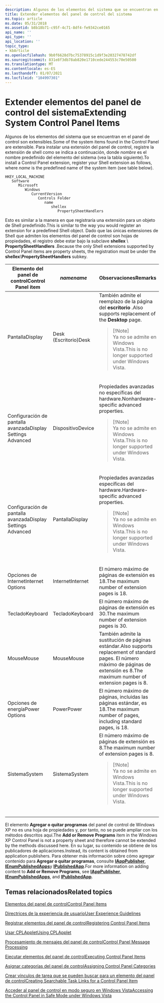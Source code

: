 ```yaml
---
description: Algunos de los elementos del sistema que se encuentran en el panel de control son extensibles. Para instalar una extensión del panel de control, registre la extensión de shell como se indica a continuación, donde nombre es el nombre predefinido del elemento del sistema (vea la tabla siguiente).
title: Extender elementos del panel de control del sistema
ms.topic: article
ms.date: 05/31/2018
ms.assetid: b8b18b71-c95f-4c71-8df4-fe9342ce0165
api_name: ''
api_type: ''
api_location: ''
topic_type:
- kbArticle
ms.openlocfilehash: 9b0f6628d7bc75378915c1d9f3e20327478742df
ms.sourcegitcommit: 831e8f3db78ab820e1710cede244553c70e50500
ms.translationtype: MT
ms.contentlocale: es-ES
ms.lasthandoff: 01/07/2021
ms.locfileid: "104997301"
---
```

# <a name="extending-system-control-panel-items"></a><span data-ttu-id="fea10-104">Extender elementos del panel de control del sistema</span><span class="sxs-lookup"><span data-stu-id="fea10-104">Extending System Control Panel Items</span></span>

<span data-ttu-id="fea10-105">Algunos de los elementos del sistema que se encuentran en el panel de control son extensibles.</span><span class="sxs-lookup"><span data-stu-id="fea10-105">Some of the system items found in the Control Panel are extensible.</span></span> <span data-ttu-id="fea10-106">Para instalar una extensión del panel de control, registre la extensión de shell como se indica a continuación, donde *nombre* es el nombre predefinido del elemento del sistema (vea la tabla siguiente).</span><span class="sxs-lookup"><span data-stu-id="fea10-106">To install a Control Panel extension, register your Shell extension as follows, where *name* is the predefined name of the system item (see table below).</span></span>

```
HKEY_LOCAL_MACHINE
   Software
      Microsoft
         Windows
            CurrentVersion
               Controls Folder
                  name
                     shellex
                        PropertySheetHandlers
```

<span data-ttu-id="fea10-107">Esto es similar a la manera en que registraría una extensión para un objeto de Shell predefinido.</span><span class="sxs-lookup"><span data-stu-id="fea10-107">This is similar to the way you would register an extension for a predefined Shell object.</span></span> <span data-ttu-id="fea10-108">Dado que las únicas extensiones de Shell que admiten los elementos del panel de control son hojas de propiedades, el registro debe estar bajo la subclave **shellex** \\ **PropertySheetHandlers** .</span><span class="sxs-lookup"><span data-stu-id="fea10-108">Because the only Shell extensions supported by Control Panel items are property sheets, the registration must be under the **shellex**\\**PropertySheetHandlers** subkey.</span></span>



<table>
<colgroup>
<col style="width: 33%" />
<col style="width: 33%" />
<col style="width: 33%" />
</colgroup>
<thead>
<tr class="header">
<th><span data-ttu-id="fea10-109">Elemento del panel de control</span><span class="sxs-lookup"><span data-stu-id="fea10-109">Control Panel item</span></span></th>
<th><span data-ttu-id="fea10-110"><em>name</em></span><span class="sxs-lookup"><span data-stu-id="fea10-110"><em>name</em></span></span></th>
<th><span data-ttu-id="fea10-111">Observaciones</span><span class="sxs-lookup"><span data-stu-id="fea10-111">Remarks</span></span></th>
</tr>
</thead>
<tbody>
<tr class="odd">
<td><span data-ttu-id="fea10-112">Pantalla</span><span class="sxs-lookup"><span data-stu-id="fea10-112">Display</span></span></td>
<td><span data-ttu-id="fea10-113">Desk (Escritorio)</span><span class="sxs-lookup"><span data-stu-id="fea10-113">Desk</span></span></td>
<td><span data-ttu-id="fea10-114">También admite el reemplazo de la página del <strong>escritorio</strong> .</span><span class="sxs-lookup"><span data-stu-id="fea10-114">Also supports replacement of the <strong>Desktop</strong> page.</span></span>
<blockquote>
[!Note]<br />
<span data-ttu-id="fea10-115">Ya no se admite en Windows Vista.</span><span class="sxs-lookup"><span data-stu-id="fea10-115">This is no longer supported under Windows Vista.</span></span>
</blockquote>
<br/></td>
</tr>
<tr class="even">
<td><span data-ttu-id="fea10-116">Configuración de pantalla avanzada</span><span class="sxs-lookup"><span data-stu-id="fea10-116">Display Settings Advanced</span></span></td>
<td><span data-ttu-id="fea10-117">Dispositivo</span><span class="sxs-lookup"><span data-stu-id="fea10-117">Device</span></span></td>
<td><span data-ttu-id="fea10-118">Propiedades avanzadas no específicas del hardware.</span><span class="sxs-lookup"><span data-stu-id="fea10-118">Nonhardware-specific advanced properties.</span></span>
<blockquote>
[!Note]<br />
<span data-ttu-id="fea10-119">Ya no se admite en Windows Vista.</span><span class="sxs-lookup"><span data-stu-id="fea10-119">This is no longer supported under Windows Vista.</span></span>
</blockquote>
<br/></td>
</tr>
<tr class="odd">
<td><span data-ttu-id="fea10-120">Configuración de pantalla avanzada</span><span class="sxs-lookup"><span data-stu-id="fea10-120">Display Settings Advanced</span></span></td>
<td><span data-ttu-id="fea10-121">Pantalla</span><span class="sxs-lookup"><span data-stu-id="fea10-121">Display</span></span></td>
<td><span data-ttu-id="fea10-122">Propiedades avanzadas específicas del hardware.</span><span class="sxs-lookup"><span data-stu-id="fea10-122">Hardware-specific advanced properties.</span></span>
<blockquote>
[!Note]<br />
<span data-ttu-id="fea10-123">Ya no se admite en Windows Vista.</span><span class="sxs-lookup"><span data-stu-id="fea10-123">This is no longer supported under Windows Vista.</span></span>
</blockquote>
<br/></td>
</tr>
<tr class="even">
<td><span data-ttu-id="fea10-124">Opciones de Internet</span><span class="sxs-lookup"><span data-stu-id="fea10-124">Internet Options</span></span></td>
<td><span data-ttu-id="fea10-125">Internet</span><span class="sxs-lookup"><span data-stu-id="fea10-125">Internet</span></span></td>
<td><span data-ttu-id="fea10-126">El número máximo de páginas de extensión es 18.</span><span class="sxs-lookup"><span data-stu-id="fea10-126">The maximum number of extension pages is 18.</span></span></td>
</tr>
<tr class="odd">
<td><span data-ttu-id="fea10-127">Teclado</span><span class="sxs-lookup"><span data-stu-id="fea10-127">Keyboard</span></span></td>
<td><span data-ttu-id="fea10-128">Teclado</span><span class="sxs-lookup"><span data-stu-id="fea10-128">Keyboard</span></span></td>
<td><span data-ttu-id="fea10-129">El número máximo de páginas de extensión es 30.</span><span class="sxs-lookup"><span data-stu-id="fea10-129">The maximum number of extension pages is 30.</span></span></td>
</tr>
<tr class="even">
<td><span data-ttu-id="fea10-130">Mouse</span><span class="sxs-lookup"><span data-stu-id="fea10-130">Mouse</span></span></td>
<td><span data-ttu-id="fea10-131">Mouse</span><span class="sxs-lookup"><span data-stu-id="fea10-131">Mouse</span></span></td>
<td><span data-ttu-id="fea10-132">También admite la sustitución de páginas estándar.</span><span class="sxs-lookup"><span data-stu-id="fea10-132">Also supports replacement of standard pages.</span></span> <span data-ttu-id="fea10-133">El número máximo de páginas de extensión es 8.</span><span class="sxs-lookup"><span data-stu-id="fea10-133">The maximum number of extension pages is 8.</span></span></td>
</tr>
<tr class="odd">
<td><span data-ttu-id="fea10-134">Opciones de energía</span><span class="sxs-lookup"><span data-stu-id="fea10-134">Power Options</span></span></td>
<td><span data-ttu-id="fea10-135">Power</span><span class="sxs-lookup"><span data-stu-id="fea10-135">Power</span></span></td>
<td><span data-ttu-id="fea10-136">El número máximo de páginas, incluidas las páginas estándar, es 18.</span><span class="sxs-lookup"><span data-stu-id="fea10-136">The maximum number of pages, including standard pages, is 18.</span></span></td>
</tr>
<tr class="even">
<td><span data-ttu-id="fea10-137">Sistema</span><span class="sxs-lookup"><span data-stu-id="fea10-137">System</span></span></td>
<td><span data-ttu-id="fea10-138">Sistema</span><span class="sxs-lookup"><span data-stu-id="fea10-138">System</span></span></td>
<td><span data-ttu-id="fea10-139">El número máximo de páginas de extensión es 8.</span><span class="sxs-lookup"><span data-stu-id="fea10-139">The maximum number of extension pages is 8.</span></span>
<blockquote>
[!Note]<br />
<span data-ttu-id="fea10-140">Ya no se admite en Windows Vista.</span><span class="sxs-lookup"><span data-stu-id="fea10-140">This is no longer supported under Windows Vista.</span></span>
</blockquote>
<br/></td>
</tr>
</tbody>
</table>



 

<span data-ttu-id="fea10-141">El elemento **Agregar o quitar programas** del panel de control de Windows XP no es una hoja de propiedades y, por tanto, no se puede ampliar con los métodos descritos aquí.</span><span class="sxs-lookup"><span data-stu-id="fea10-141">The **Add or Remove Programs** item in the Windows XP Control Panel is not a property sheet and therefore cannot be extended by the methods discussed here.</span></span> <span data-ttu-id="fea10-142">En su lugar, su contenido se obtiene de los publicadores de aplicaciones.</span><span class="sxs-lookup"><span data-stu-id="fea10-142">Instead, its content is obtained from application publishers.</span></span> <span data-ttu-id="fea10-143">Para obtener más información sobre cómo agregar contenido para **Agregar o quitar programas**, consulte [**IAppPublisher**](/windows/desktop/api/Shappmgr/nn-shappmgr-iapppublisher), [**IEnumPublishedApps**](/windows/desktop/api/Shappmgr/nn-shappmgr-ienumpublishedapps)y [**IPublishedApp**](/windows/desktop/api/Shappmgr/nn-shappmgr-ipublishedapp).</span><span class="sxs-lookup"><span data-stu-id="fea10-143">For more information on adding content to **Add or Remove Programs**, see [**IAppPublisher**](/windows/desktop/api/Shappmgr/nn-shappmgr-iapppublisher), [**IEnumPublishedApps**](/windows/desktop/api/Shappmgr/nn-shappmgr-ienumpublishedapps), and [**IPublishedApp**](/windows/desktop/api/Shappmgr/nn-shappmgr-ipublishedapp).</span></span>

## <a name="related-topics"></a><span data-ttu-id="fea10-144">Temas relacionados</span><span class="sxs-lookup"><span data-stu-id="fea10-144">Related topics</span></span>

<dl> <dt>

[<span data-ttu-id="fea10-145">Elementos del panel de control</span><span class="sxs-lookup"><span data-stu-id="fea10-145">Control Panel Items</span></span>](control-panel-applications.md)
</dt> <dt>

[<span data-ttu-id="fea10-146">Directrices de la experiencia de usuario</span><span class="sxs-lookup"><span data-stu-id="fea10-146">User Experience Guidelines</span></span>](user-experience-guidelines.md)
</dt> <dt>

[<span data-ttu-id="fea10-147">Registrar elementos del panel de control</span><span class="sxs-lookup"><span data-stu-id="fea10-147">Registering Control Panel Items</span></span>](registering-control-panel-items.md)
</dt> <dt>

[<span data-ttu-id="fea10-148">Usar CPLApplet</span><span class="sxs-lookup"><span data-stu-id="fea10-148">Using CPLApplet</span></span>](using-cplapplet.md)
</dt> <dt>

[<span data-ttu-id="fea10-149">Procesamiento de mensajes del panel de control</span><span class="sxs-lookup"><span data-stu-id="fea10-149">Control Panel Message Processing</span></span>](message-processing.md)
</dt> <dt>

[<span data-ttu-id="fea10-150">Ejecutar elementos del panel de control</span><span class="sxs-lookup"><span data-stu-id="fea10-150">Executing Control Panel Items</span></span>](executing-control-panel-items.md)
</dt> <dt>

[<span data-ttu-id="fea10-151">Asignar categorías del panel de control</span><span class="sxs-lookup"><span data-stu-id="fea10-151">Assigning Control Panel Categories</span></span>](assigning-control-panel-categories.md)
</dt> <dt>

[<span data-ttu-id="fea10-152">Crear vínculos de tarea que se pueden buscar para un elemento del panel de control</span><span class="sxs-lookup"><span data-stu-id="fea10-152">Creating Searchable Task Links for a Control Panel Item</span></span>](creating-searchable-task-links.md)
</dt> <dt>

[<span data-ttu-id="fea10-153">Acceder al panel de control en modo seguro en Windows Vista</span><span class="sxs-lookup"><span data-stu-id="fea10-153">Accessing the Control Panel in Safe Mode under Windows Vista</span></span>](accessing-the-cp-in-safe-mode-under-vista.md)
</dt> </dl>

 

 




